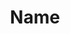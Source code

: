 ---
layout: docs
title: Name
description: You can set the name for an configuration to identify it easily and same will be displayed in configuration list dropdown.
group: configuration
toc: true
---